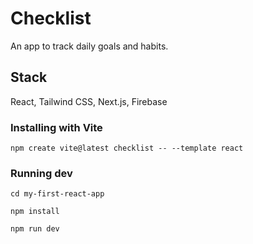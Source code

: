 # Checklist 

An app to track daily goals and habits. 

## Stack

React, Tailwind CSS, Next.js, Firebase


### Installing with Vite

`npm create vite@latest checklist -- --template react`

### Running dev

`cd my-first-react-app`

`npm install`

`npm run dev`